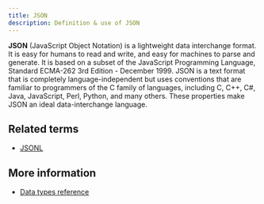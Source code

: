 ```yaml
---
title: JSON 
description: Definition & use of JSON 
---
```

**JSON** (JavaScript Object Notation) is a lightweight data interchange format. It is easy for humans to read and write, and easy for machines to parse and generate. It is based on a subset of the JavaScript Programming Language, Standard ECMA-262 3rd Edition - December 1999. JSON is a text format that is completely language-independent but uses conventions that are familiar to programmers of the C family of languages, including C, C++, C#, Java, JavaScript, Perl, Python, and many others. These properties make JSON an ideal data-interchange language.

## Related terms

- [JSONL](https://interana.atlassian.net/l/cp/UcpC01k2)

## More information

- [Data types reference](https://scuba.atlassian.net/wiki/spaces/CSSD/pages/1686536213/Data+types+reference)